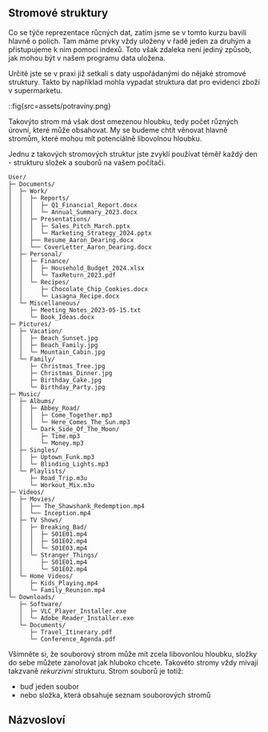 ## Stromové struktury

Co se týče reprezentace růcných dat, zatím jsme se v tomto kurzu bavili hlavně o polích. Tam máme prvky vždy uloženy v řadě jeden za druhým a přistupujeme k nim pomocí indexů. Toto však zdaleka není jediný způsob, jak mohou být v našem programu data uložena. 

Určitě jste se v praxi již setkali s daty uspořádanými do nějaké stromové struktury. Takto by například mohla vypadat struktura dat pro evidenci zboží v supermarketu. 

::fig{src=assets/potraviny.png}

Takovýto strom má však dost omezenou hloubku, tedy počet různých úrovní, které může obsahovat. My se budeme chtít věnovat hlavně stromům, které mohou mít potenciálně libovolnou hloubku. 

Jednu z takových stromových struktur jste zvyklí používat téměř každý den - strukturu složek a souborů na vašem počítači.

```
User/
├─ Documents/
│  ├─ Work/
│  │  ├─ Reports/
│  │  │  ├─ Q1_Financial_Report.docx
│  │  │  └─ Annual_Summary_2023.docx
│  │  ├─ Presentations/
│  │  │  ├─ Sales_Pitch_March.pptx
│  │  │  └─ Marketing_Strategy_2024.pptx
│  │  ├── Resume_Aaron_Dearing.docx
│  │  └── CoverLetter_Aaron_Dearing.docx
│  ├─ Personal/
│  │  ├─ Finance/
│  │  │  ├─ Household_Budget_2024.xlsx
│  │  │  └─ TaxReturn_2023.pdf
│  │  └─ Recipes/
│  │     ├─ Chocolate_Chip_Cookies.docx
│  │     └─ Lasagna_Recipe.docx
│  └─ Miscellaneous/
│     ├─ Meeting_Notes_2023-05-15.txt
│     └─ Book_Ideas.docx
├─ Pictures/
│  ├─ Vacation/
│  │  ├─ Beach_Sunset.jpg
│  │  ├─ Beach_Family.jpg
│  │  └─ Mountain_Cabin.jpg
│  └─ Family/
│     ├─ Christmas_Tree.jpg
│     ├─ Christmas_Dinner.jpg
│     ├─ Birthday_Cake.jpg
│     └─ Birthday_Party.jpg
├─ Music/
│  ├─ Albums/
│  │  ├─ Abbey_Road/
│  │  │  ├─ Come_Together.mp3
│  │  │  └─ Here_Comes_The_Sun.mp3
│  │  └─ Dark_Side_Of_The_Moon/
│  │     ├─ Time.mp3
│  │     └─ Money.mp3
│  ├─ Singles/
│  │  ├─ Uptown_Funk.mp3
│  │  └─ Blinding_Lights.mp3
│  └─ Playlists/
│     ├─ Road_Trip.m3u
│     └─ Workout_Mix.m3u
├─ Videos/
│  ├─ Movies/
│  │  ├── The_Shawshank_Redemption.mp4
│  │  └── Inception.mp4
│  ├─ TV Shows/
│  │  ├─ Breaking_Bad/
│  │  │  ├─ S01E01.mp4
│  │  │  ├─ S01E02.mp4
│  │  │  └─ S01E03.mp4
│  │  └─ Stranger_Things/
│  │     ├─ S01E01.mp4
│  │     └─ S01E02.mp4
│  └─ Home Videos/
│     ├─ Kids_Playing.mp4
│     └─ Family_Reunion.mp4
└─ Downloads/
   ├─ Software/
   │  ├─ VLC_Player_Installer.exe
   │  └─ Adobe_Reader_Installer.exe
   └─ Documents/
      ├─ Travel_Itinerary.pdf
      └─ Conference_Agenda.pdf
```

Všimněte si, že souborový strom může mít zcela libovonlou hloubku, složky do sebe můžete zanořovat jak hluboko chcete. Takovéto stromy vždy mívají takzvaně _rekurzivní_ strukturu. Strom souborů je totiž:

- buď jeden soubor
- nebo složka, která obsahuje seznam souborových stromů

## Názvosloví
